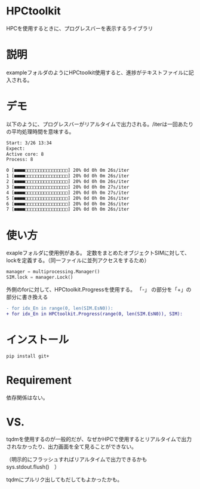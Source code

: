 # HPCtoolkit
HPCを使用するときに、プログレスバーを表示するライブラリ

# 説明
exampleフォルダのようにHPCtoolkit使用すると、進捗がテキストファイルに記入される。

# デモ
以下のように、プログレスバーがリアルタイムで出力される。/iterは一回あたりの平均処理時間を意味する。

```progress_bar.txt
Start: 3/26 13:34
Expect: 
Active core: 8
Process: 8

0 [■■■■□□□□□□□□□□□□□□□□] 20% 0d 0h 0m 26s/iter
1 [■■■■□□□□□□□□□□□□□□□□] 20% 0d 0h 0m 26s/iter
2 [■■■■□□□□□□□□□□□□□□□□] 20% 0d 0h 0m 26s/iter
3 [■■■■□□□□□□□□□□□□□□□□] 20% 0d 0h 0m 27s/iter
4 [■■■■□□□□□□□□□□□□□□□□] 20% 0d 0h 0m 27s/iter
5 [■■■■□□□□□□□□□□□□□□□□] 20% 0d 0h 0m 26s/iter
6 [■■■■□□□□□□□□□□□□□□□□] 20% 0d 0h 0m 26s/iter
7 [■■■■□□□□□□□□□□□□□□□□] 20% 0d 0h 0m 26s/iter
```
# 使い方

exapleフォルダに使用例がある。
定数をまとめたオブジェクトSIMに対して、lockを定義する。（同一ファイルに並列アクセスをするため）
``` Python
manager = multiprocessing.Manager()
SIM.lock = manager.Lock()
```
外側のforに対して、HPCtoolkit.Progressを使用する。
「-」 の部分を「+」の部分に書き換える
```diff
- for idx_En in range(0, len(SIM.EsN0)):
+ for idx_En in HPCtoolkit.Progress(range(0, len(SIM.EsN0)), SIM):
``` 

# インストール
```sh
pip install git+
``` 
# Requirement
依存関係はない。

# VS.
tqdmを使用するのが一般的だが、なぜかHPCで使用するとリアルタイムで出力されなかったり、出力画面を全て見ることができない。

（明示的にフラッシュすればリアルタイムで出力できるかも　sys.stdout.flush()　）

tqdmにプルリク出してもだしてもよかったかも。
